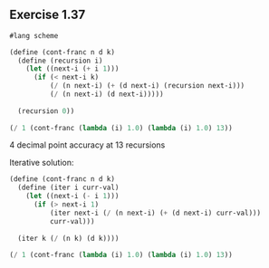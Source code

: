 ## Exercise 1.37

```scheme
#lang scheme

(define (cont-franc n d k)
  (define (recursion i)
    (let ((next-i (+ i 1)))
      (if (< next-i k)
          (/ (n next-i) (+ (d next-i) (recursion next-i)))
          (/ (n next-i) (d next-i)))))
          
  (recursion 0))
        
(/ 1 (cont-franc (lambda (i) 1.0) (lambda (i) 1.0) 13))
```

4 decimal point accuracy at 13 recursions

Iterative solution:
```scheme
(define (cont-franc n d k)
  (define (iter i curr-val)
    (let ((next-i (- i 1)))
      (if (> next-i 1)
          (iter next-i (/ (n next-i) (+ (d next-i) curr-val)))
          curr-val)))
          
  (iter k (/ (n k) (d k))))
        
(/ 1 (cont-franc (lambda (i) 1.0) (lambda (i) 1.0) 13))
```